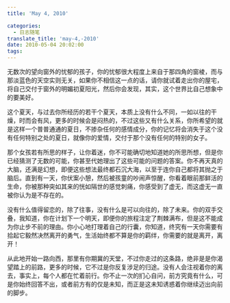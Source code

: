 ```yaml
---
title: 'May 4, 2010'

categories:
  - 日志随笔
translate_title: 'may-4,-2010'
date: 2010-05-04 20:02:00
tags:
---
```


无数次的望向窗外的忧郁的孩子，你的忧郁很大程度上来自于那四角的窗棱，而与那淡蓝色的天空实则无关，如果你不相信这一点的话，请你就试着走出你的屋宅，将自己交付于窗外的明媚初夏阳光，然后你会发现，其实，这个世界比自己想象中的要美好。

这个夏天，与过去你所经历的若干个夏天，本质上没有什么不同，一如以往的干燥，时而会有风，更多的时候会是闷热的，不过这些又有什么关系，你所希望的就是这样一个普普通通的夏日，不掺杂任何的感情成分，你的记忆将会消失于这个没有任何特别之处的夏日，就像你的爱情，交付于那个没有任何的特别的女子。

那个女孩若有所思的样子，让你着迷，你不可能确切地知道她的所思所想，但是你已经猜测了无数的可能，你甚至代她理出了这些可能的问题的答案。你不再天真的大脑，还满是幻想，即便这些想法最终都石沉大海，以至于连你自己都将其抛之于脑后。直到有一天，你伏案小憩，然后被孩童的吵闹声惊醒，你看着眼前那鲜活的生命，你被那种突如其来的恍如隔世的感觉刺痛，你感受到了虚无，而这虚无一直被你认为是不存在的。

没有什么值得留恋的，除了往事，没有什么是可以向往的，除了未来。你的双手交叠，我知道，你在计划下一个明天，即便你的旅程注定了荆棘满布，但是这不能成为你止步不前的理由。你小心地打理着自己的行囊，你知道，终究有一天你需要有拾起它毅然决然离开的勇气，生活始终都不算是你的羁绊，你需要的就是离开，离开！

从此地开始一路向西，那里有你期冀的天堂，不过你走过的这条路，绝非是是你渴望踏上的前路，更多的时候，它不过是你反复涉足的归途。没有人会注视着你的离去，事实上，每个人都在忙着前行。你不止一次的扪心自问，前方究竟有什么，可是你始终回答不出，或者前方有的仅是未知，而正是这未知诱惑着你继续迈出向前的脚步。